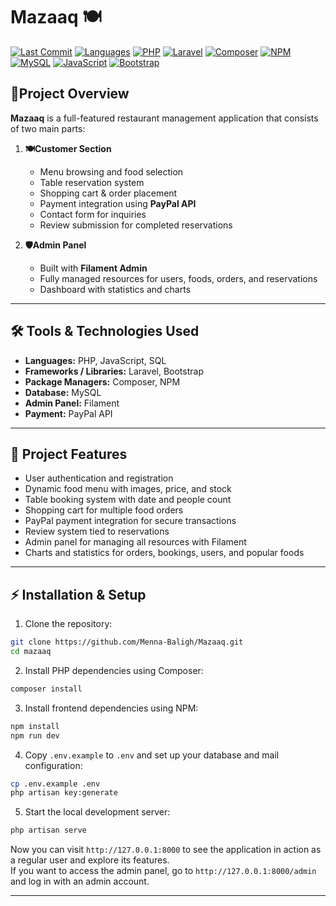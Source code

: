 # Mazaaq 🍽️

[![Last Commit](https://img.shields.io/github/last-commit/Menna-Baligh/Mazaaq?style=flat-square&color=blue)](https://github.com/Menna-Baligh/Mazaaq)
[![Languages](https://img.shields.io/github/languages/count/Menna-Baligh/Mazaaq?style=flat-square&color=success)](https://github.com/Menna-Baligh/Mazaaq)
[![PHP](https://img.shields.io/badge/PHP-%20-blue?logo=php&style=flat-square)]()
[![Laravel](https://img.shields.io/badge/Laravel-%20-red?logo=laravel&style=flat-square)]()
[![Composer](https://img.shields.io/badge/Composer-%20-pink?logo=composer&style=flat-square)]()
[![NPM](https://img.shields.io/badge/NPM-%20-lightgrey?logo=npm&style=flat-square)]()
[![MySQL](https://img.shields.io/badge/MySQL-%20-blue?logo=mysql&style=flat-square)]()
[![JavaScript](https://img.shields.io/badge/JavaScript-%20-yellow?logo=javascript&style=flat-square)]()
[![Bootstrap](https://img.shields.io/badge/Bootstrap-%20-purple?logo=bootstrap&style=flat-square)]()


## 📝Project Overview

**Mazaaq** is a full-featured restaurant management application that consists of two main parts:

1. **🍽️Customer Section**
   - Menu browsing and food selection
   - Table reservation system
   - Shopping cart & order placement
   - Payment integration using **PayPal API**
   - Contact form for inquiries
   - Review submission for completed reservations

2. **🛡️Admin Panel**
   - Built with **Filament Admin**
   - Fully managed resources for users, foods, orders, and reservations
   - Dashboard with statistics and charts



---

## 🛠 Tools & Technologies Used

* **Languages:** PHP, JavaScript, SQL
* **Frameworks / Libraries:** Laravel, Bootstrap
* **Package Managers:** Composer, NPM
* **Database:** MySQL
* **Admin Panel:** Filament
* **Payment:** PayPal API

---

## 🚀 Project Features

- User authentication and registration
- Dynamic food menu with images, price, and stock
- Table booking system with date and people count
- Shopping cart for multiple food orders
- PayPal payment integration for secure transactions
- Review system tied to reservations
- Admin panel for managing all resources with Filament
- Charts and statistics for orders, bookings, users, and popular foods

---

## ⚡ Installation & Setup

1. Clone the repository:

```bash
git clone https://github.com/Menna-Baligh/Mazaaq.git
cd mazaaq
```

2. Install PHP dependencies using Composer:

```bash
composer install
```

3. Install frontend dependencies using NPM:

```bash
npm install
npm run dev
```

4. Copy `.env.example` to `.env` and set up your database and mail configuration:

```bash
cp .env.example .env
php artisan key:generate
```


5. Start the local development server:

```bash
php artisan serve
```

Now you can visit `http://127.0.0.1:8000` to see the application in action as a regular user and explore its features.  
If you want to access the admin panel, go to `http://127.0.0.1:8000/admin` and log in with an admin account.

---




